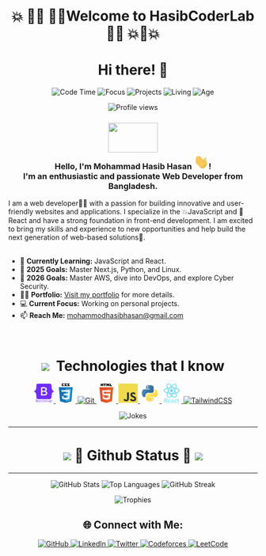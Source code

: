 <h1 align="center">💥 💫💥 🎉🌟Welcome to HasibCoderLab🌟🎉 💥💫💥</h1>

<h1 align="center"> Hi there! 👋 </h1>

<!-- Badge -->
<p align="center">
  <img src="http://img.shields.io/badge/Code%20Time%20Per%20Day%20Avg-04%20hrs%2024%20mins-blue" alt="Code Time" />
  <img src="https://img.shields.io/badge/focus-FullStack & Cyber Security Expart-critical" alt="Focus" />
  <img src="https://img.shields.io/badge/projects-60+-important" alt="Projects" />
  <img src="https://img.shields.io/badge/living-Natore-3c9" alt="Living" />
  <img src="https://img.shields.io/badge/age-17-blueviolet" alt="Age" />
</p>
<p align="center">
  <img src="https://komarev.com/ghpvc/?username=HasibCoderLab&label=Profile%20views&color=0e75b6&style=flat" alt="Profile views" />
</p>
<div>
  
  <h3 align="center">
    <img src="https://bestanimations.com/media/bangladesh/1932860375bangladesh-flag-waving-gif-animation-6.gif" width="100px" height="60px"/> 
    <br/> 
    Hello, I'm Mohammad Hasib Hasan <img src="https://raw.githubusercontent.com/ABSphreak/ABSphreak/master/gifs/Hi.gif" width="30px" height="30px">! 
    <br/> 
    I'm an enthusiastic and passionate Web Developer from Bangladesh.
  </h3>
  <div align="left" text-align="justify">
    I am a web developer💖✨ with a passion for building innovative and user-friendly websites and applications. I specialize in the 💥JavaScript and 🎯React and have a strong foundation in front-end development. I am excited to bring my skills and experience to new opportunities and help build the next generation of web-based solutions🚀.
  </div>
  <br />

<div>

- 🎯 **Currently Learning:** JavaScript and React.
- 🥅 **2025 Goals:** Master Next.js, Python, and Linux.
- 🥅 **2026 Goals:** Master AWS, dive into DevOps, and explore Cyber Security.
- 🕵️‍♂️ **Portfolio:** [Visit my portfolio](https://your-portfolio-link.com) for more details.
- 💻 **Current Focus:** Working on personal projects.
- 📫 **Reach Me:** [mohammodhasibhasan@gmail.com](mailto:mohammodhasibhasan@gmail.com)

</div>

<br/>


<h1 align="center">
  <img src="https://media2.giphy.com/media/QssGEmpkyEOhBCb7e1/giphy.gif?cid=ecf05e47a0n3gi1bfqntqmob8g9aid1oyj2wr3ds3mg700bl&rid=giphy.gif" width='50'/>
  &nbsp;Technologies that I know
</h1>
<p align="center">
 <a href="https://getbootstrap.com" target="_blank" rel="noreferrer">
    <img src="https://raw.githubusercontent.com/devicons/devicon/master/icons/bootstrap/bootstrap-plain-wordmark.svg" alt="Bootstrap" width="40" height="40" />
  </a>
  <a href="https://www.w3schools.com/css/" target="_blank" rel="noreferrer">
    <img src="https://raw.githubusercontent.com/devicons/devicon/master/icons/css3/css3-original-wordmark.svg" alt="CSS3" width="40" height="40" />
  </a>
  <a href="https://git-scm.com/" target="_blank" rel="noreferrer">
    <img src="https://www.vectorlogo.zone/logos/git-scm/git-scm-icon.svg" alt="Git" width="40" height="40" />
  </a>
  <a href="https://www.w3.org/html/" target="_blank" rel="noreferrer">
    <img src="https://raw.githubusercontent.com/devicons/devicon/master/icons/html5/html5-original-wordmark.svg" alt="HTML5" width="40" height="40" />
  </a>
  <a href="https://developer.mozilla.org/en-US/docs/Web/JavaScript" target="_blank" rel="noreferrer">
    <img src="https://raw.githubusercontent.com/devicons/devicon/master/icons/javascript/javascript-original.svg" alt="JavaScript" width="40" height="40" />
  </a>
  <a href="https://www.python.org" target="_blank" rel="noreferrer">
    <img src="https://raw.githubusercontent.com/devicons/devicon/master/icons/python/python-original.svg" alt="Python" width="40" height="40" />
  </a>
  <a href="https://reactjs.org/" target="_blank" rel="noreferrer">
    <img src="https://raw.githubusercontent.com/devicons/devicon/master/icons/react/react-original-wordmark.svg" alt="React" width="40" height="40" />
  </a>
  <a href="https://tailwindcss.com/" target="_blank" rel="noreferrer">
    <img src="https://www.vectorlogo.zone/logos/tailwindcss/tailwindcss-icon.svg" alt="TailwindCSS" width="40" height="40" />
  </a>
</p>

<p align="center">
  <img src="https://readme-jokes.vercel.app/api" alt="Jokes" width="900" height="110" />
</p>

<hr>
<h1 align="center"><img src="https://media.giphy.com/media/WUlplcMpOCEmTGBtBW/giphy.gif" width="40"> 💝 Github Status 💝 <img src="https://media.giphy.com/media/WUlplcMpOCEmTGBtBW/giphy.gif" width="40"> </h1><div align="center">
<hr>
<p align="center">
  <img src="https://github-readme-stats.vercel.app/api?username=HasibCoderLab&show_icons=true&theme=radical" alt="GitHub Stats" width="400" />
  <img src="https://github-readme-stats.vercel.app/api/top-langs/?username=HasibCoderLab&layout=compact&theme=radical" alt="Top Languages" width="400" />
<img src="https://github-readme-streak-stats.herokuapp.com/?user=HasibCoderLab&theme=dark&mode=weekly&hide_border=false&locale=en" alt="GitHub Streak" width="300" />
</p>

<p align="center">
  <img src="https://github-profile-trophy.vercel.app/?username=HasibCoderLab&theme=matrix&column=6&margin-w=15&margin-h=15" alt="Trophies"/>
</p> 


## 🌐 Connect with Me:
<p>
  <a href="https://github.com/HasibCoderLab" target="_blank">
    <img src="https://raw.githubusercontent.com/rahuldkjain/github-profile-readme-generator/master/src/images/icons/Social/github.svg" alt="GitHub" height="30" width="40" />
  </a>
  <a href="https://www.linkedin.com/in/mohammod-hasib-hasan-coder-boy" target="_blank">
    <img src="https://raw.githubusercontent.com/rahuldkjain/github-profile-readme-generator/master/src/images/icons/Social/linked-in-alt.svg" alt="LinkedIn" height="30" width="40" />
  </a>
  <a href="https://x.com/Coderhasib" target="_blank">
    <img src="https://raw.githubusercontent.com/rahuldkjain/github-profile-readme-generator/master/src/images/icons/Social/twitter.svg" alt="Twitter" height="30" width="40" />
  </a>
  <a href="https://codeforces.com/profile/Coderhasib" target="_blank">
    <img src="https://raw.githubusercontent.com/rahuldkjain/github-profile-readme-generator/master/src/images/icons/Social/codeforces.svg" alt="Codeforces" height="30" width="40" />
  </a>
  <a href="https://www.leetcode.com/CoderBoyHasib" target="_blank">
    <img src="https://raw.githubusercontent.com/rahuldkjain/github-profile-readme-generator/master/src/images/icons/Social/leet-code.svg" alt="LeetCode" height="30" width="40" />
  </a>
</p>
